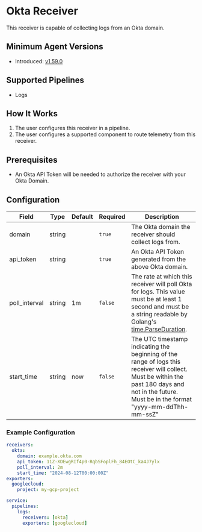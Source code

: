 # Okta Receiver
This receiver is capable of collecting logs from an Okta domain.

## Minimum Agent Versions
- Introduced: [v1.59.0](https://github.com/observIQ/bindplane-agent/releases/tag/v1.59.0)

## Supported Pipelines
- Logs

## How It Works
1. The user configures this receiver in a pipeline.
2. The user configures a supported component to route telemetry from this receiver.

## Prerequisites
- An Okta API Token will be needed to authorize the receiver with your Okta Domain.

## Configuration
| Field                | Type      | Default          | Required | Description                                                                                                                                                                            |
|----------------------|-----------|------------------|----------|----------------------------------------------------------------------------------------------------------------------------------------------------------------------------------------|
| domain             |  string   |                  | `true`   | The Okta domain the receiver should collect logs from.                                                                                         |
| api_token                 |  string   |                  | `true`  | An Okta API Token generated from the above Okta domain.
| poll_interval                 |  string   | 1m   | `false`  | The rate at which this receiver will poll Okta for logs. This value must be at least 1 second and must be a string readable by Golang's [time.ParseDuration](https://pkg.go.dev/time#ParseDuration).
| start_time                 |  string   | now   | `false`  | The UTC timestamp indicating the beginning of the range of logs this receiver will collect. Must be within the past 180 days and not in the future. Must be in the format "yyyy-mm-ddThh-mm-ssZ"

### Example Configuration
```yaml
receivers:
  okta:
    domain: example.okta.com
    api_token: 11Z-XDEwgRIf4p0-RqbSFoplFh_84EOtC_ka4J7ylx
    poll_interval: 2m
    start_time: "2024-08-12T00:00:00Z"
exporters:
  googlecloud:
    project: my-gcp-project

service:
  pipelines:
    logs:
      receivers: [okta]
      exporters: [googlecloud]
```
